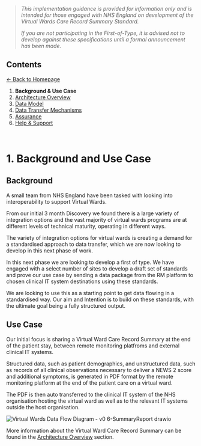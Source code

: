 > *This implementation guidance is provided for information only and is intended for those engaged with NHS England on development of the Virtual Wards Care Record Summary Standard.* 
>
> *If you are not participating in the First-of-Type, it is advised not to develop against these specifications until a formal announcement has been made.*


## Contents
[&larr; Back to Homepage](/README.md)
1. **Background & Use Case**
2. [Architecture Overview](/2_Architecture.md)
3. [Data Model](/3_Data_Model.md)
4. [Data Transfer Mechanisms](/4_Data_Transfer_Mechanisms.md)
5. [Assurance](/5_Assurance.md)
6. [Help & Support](/6_Support.md)

<br>

# 1. Background and Use Case

## Background
A small team from NHS England have been tasked with looking into interoperability to support Virtual Wards.

From our initial 3 month Discovery we found there is a large variety of integration options and the vast majority of virtual wards programs are at different levels of technical maturity, operating in different ways.

The variety of integration options for virtual wards is creating a demand for a standardised approach to data transfer, which we are now looking to develop in this next phase of work.

In this next phase we are looking to develop a first of type. We have engaged with a select number of sites to develop a draft set of standards and prove our use case by sending a data package from the RM platform to chosen clinical IT system destinations using these standards.

We are looking to use this as a starting point to get data flowing in a standardised way. Our aim and Intention is to build on these standards, with the ultimate goal being a fully structured output.

## Use Case
Our initial focus is sharing a Virtual Ward Care Record Summary at the end of the patient stay, between remote monitoring platfroms and external clinical IT systems.

Structured data, such as patient demographics, and unstructured data, such as records of all clinical observations necessary to deliver a NEWS 2 score and additional symptoms, is generated in PDF format by the remote monitoring platform at the end of the patient care on a virtual ward.

The PDF is then auto transferred to the clinical IT system of the NHS organisation hosting the virtual ward as well as to the relevant IT systems outside the host organisation.

![Virtual Wards Data Flow Diagram - v0 6-SummaryReport drawio](https://user-images.githubusercontent.com/122816374/213241091-5724b2b6-ebe4-4161-9601-83f07b722e5b.png)

More information about the Virtual Ward Care Record Summary can be found in the [Architecture Overview](/2_Architecture.md) section.
